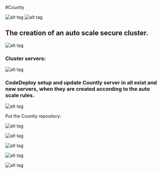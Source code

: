 #Countly 

![alt tag](https://s3.amazonaws.com/countlygithubimages/logo1.png)
![alt tag](https://s3.amazonaws.com/countlygithubimages/logo2.png)


## The creation of an auto scale secure cluster.


![alt tag](https://s3.amazonaws.com/countlygithubimages/create_cluster.png)

### Cluster servers:

![alt tag](https://s3.amazonaws.com/countlygithubimages/Initializing.png)


### CodeDeploy setup and update Countly server in all exist and new servers, when they are created according to the auto scale rules.


![alt tag](https://s3.amazonaws.com/countlygithubimages/auto_scaling.png)

Put the Countly repository:

![alt tag](https://s3.amazonaws.com/countlygithubimages/deploy.png)

![alt tag](https://s3.amazonaws.com/countlygithubimages/deployment.png)

![alt tag](https://s3.amazonaws.com/countlygithubimages/instance_deploy.png)

![alt tag](https://s3.amazonaws.com/countlygithubimages/deployment2.png)

![alt tag](https://s3.amazonaws.com/countlygithubimages/template_output.png)
